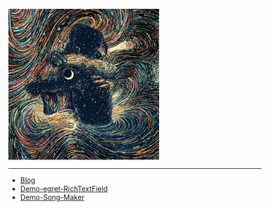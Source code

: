 
![image](./assets/head/kaxiwa.gif)

---

- [Blog](blog/index.html)
- [Demo-egret-RichTextField](demo/egret-RichTextField/index.html)
- [Demo-Song-Maker](demo/Song-Maker/index.html)